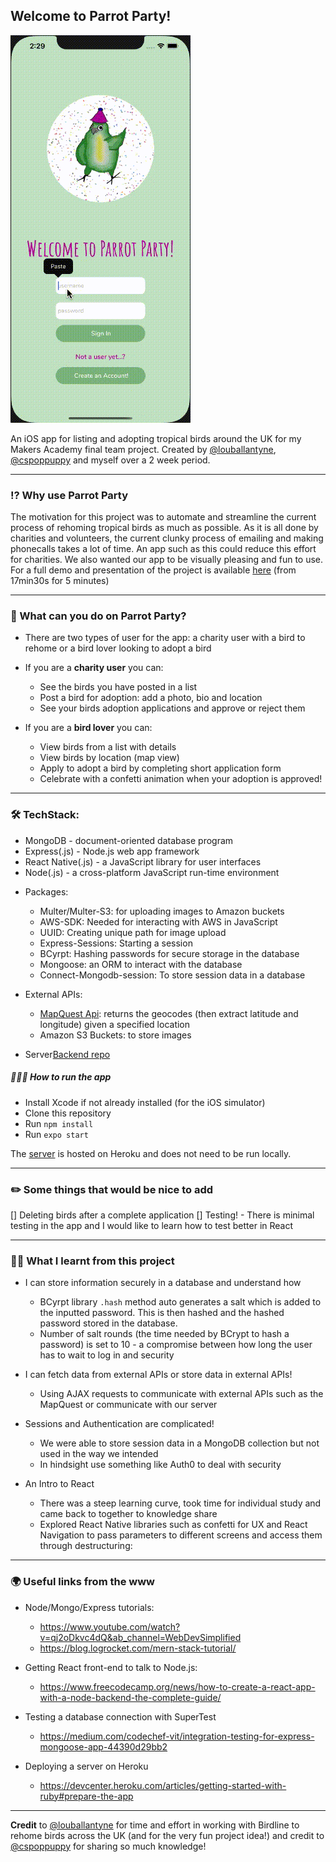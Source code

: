 ## Welcome to Parrot Party!

![parrotpartygif](parrotparty.gif)

An iOS app for listing and adopting tropical birds around the UK for my Makers Academy final team project. Created by [@louballantyne](https://github.com/louballantyne), [@cspoppuppy](https://github.com/cspoppuppy) and myself over a 2 week period.

----

### ⁉️ Why use Parrot Party

The motivation for this project was to automate and streamline the current process of rehoming tropical birds as much as possible. As it is all done by charities and volunteers, the current clunky process of emailing and making phonecalls takes a lot of time. An app such as this could reduce this effort for charities. We also wanted our app to be visually pleasing and fun to use. For a full demo and presentation of the project is available [here](https://www.youtube.com/watch?v=avCYlOvstGc) (from 17min30s for 5 minutes)

----

### 🦜 What can you do on Parrot Party?

- There are two types of user for the app: a charity user with a bird to rehome or a bird lover looking to adopt a bird  

* If you are a **charity user** you can:
   - See the birds you have posted in a list
   - Post a bird for adoption: add a photo, bio and location
   - See your birds adoption applications and approve or reject them

* If you are a **bird lover** you can: 
   - View birds from a list with details
   - View birds by location (map view)
   - Apply to adopt a bird by completing short application form
   - Celebrate with a confetti animation when your adoption is approved!
   
----

### 🛠  TechStack:

- MongoDB - document-oriented database program
- Express(.js) - Node.js web app framework
- React Native(.js) - a JavaScript library for user interfaces
- Node(.js) - a cross-platform JavaScript run-time environment 

* Packages:

   - Multer/Multer-S3: for uploading images to Amazon buckets
   - AWS-SDK: Needed for interacting with AWS in JavaScript
   - UUID: Creating unique path for image upload
   - Express-Sessions: Starting a session
   - BCyrpt: Hashing passwords for secure storage in the database
   - Mongoose: an ORM to interact with the database
   - Connect-Mongodb-session: To store session data in a database

* External APIs:
   - [MapQuest Api](https://developer.mapquest.com/): returns the geocodes (then extract latitude and longitude) given a specified location
   - Amazon S3 Buckets: to store images

- Server[Backend repo](https://github.com/fg24davies/party-parrots-server) 

##### 🏃🏼‍♀️ How to run the app

* Install Xcode if not already installed (for the iOS simulator)
* Clone this repository
* Run ``` npm install ```
* Run ``` expo start ```

The [server](https://parrot-party-api.herokuapp.com/) is hosted on Heroku and does not need to be run locally.

----
### ✏️ Some things that would be nice to add

[] Deleting birds after a complete application
[] Testing! - There is minimal testing in the app and I would like to learn how to test better in React 

---- 

### 🕵🏼 What I learnt from this project

* I can store information securely in a database and understand how
   - BCyrpt library ```.hash``` method auto generates a salt which is added to the inputted password. This is then hashed and the hashed password stored in the database.
   - Number of salt rounds (the time needed by BCrypt to hash a password) is set to 10 - a compromise between how long the user has to wait to log in and security
   
* I can fetch data from external APIs or store data in external APIs! 
   - Using AJAX requests to communicate with external APIs such as the MapQuest or communicate with our server

* Sessions and Authentication are complicated!
   - We were able to store session data in a MongoDB collection but not used in the way we intended
   - In hindsight use something like Auth0 to deal with security 
   
* An Intro to React
   - There was a steep learning curve, took time for individual study and came back to together to knowledge share
   - Explored React Native libraries such as confetti for UX and React Navigation to pass parameters to different screens and access them through destructuring:

    
----

### 🌍 Useful links from the www

- Node/Mongo/Express tutorials:
   - https://www.youtube.com/watch?v=qj2oDkvc4dQ&ab_channel=WebDevSimplified  
   - https://blog.logrocket.com/mern-stack-tutorial/

- Getting React front-end to talk to Node.js:
    - https://www.freecodecamp.org/news/how-to-create-a-react-app-with-a-node-backend-the-complete-guide/
    
- Testing a database connection with SuperTest
   - https://medium.com/codechef-vit/integration-testing-for-express-mongoose-app-44390d29bb2
   
- Deploying a server on Heroku 
   - https://devcenter.heroku.com/articles/getting-started-with-ruby#prepare-the-app

---- 

**Credit** to [@louballantyne](https://github.com/louballantyne) for time and effort in working with Birdline to rehome birds across the UK (and for the very fun project idea!) and credit to [@cspoppuppy](https://github.com/cspoppuppy) for sharing so much knowledge!


